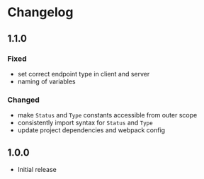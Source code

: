 # Changelog

## 1.1.0
### Fixed
- set correct endpoint type in client and server
- naming of variables

### Changed
- make `Status` and `Type` constants accessible from outer scope
- consistently import syntax for `Status` and `Type`
- update project dependencies and webpack config

## 1.0.0

- Initial release